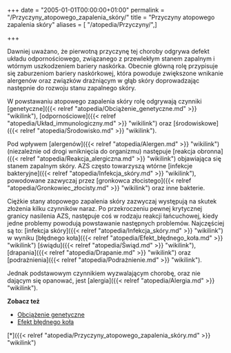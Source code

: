 +++
date = "2005-01-01T00:00:00+01:00"
permalink = "/Przyczyny_atopowego_zapalenia_skóry/"
title = "Przyczyny atopowego zapalenia skóry"
aliases = [ "/atopedia/Przyczyny/",]

+++

Dawniej uważano, że pierwotną przyczynę tej choroby odgrywa defekt układu
odpornościowego, związanego z przewlekłym stanem zapalnym i wtórnym uszkodzeniem
bariery naskórka. Obecnie główną rolę przypisuje się zaburzeniom bariery
naskórkowej, która powoduje zwiększone wnikanie alergenów oraz związków
drażniącym w głąb skóry doprowadzając następnie do rozwoju stanu zapalnego
skóry.

W powstawaniu atopowego zapalenia skóry rolę odgrywają czynniki
[genetyczne]({{< relref "atopedia/Obciążenie_genetyczne.md" >}} "wikilink"),
[odpornościowe]({{< relref "atopedia/Układ_immunologiczny.md" >}} "wikilink") oraz
[środowiskowe]({{< relref "atopedia/Środowisko.md" >}} "wikilink").

Pod wpływem [alergenów]({{< relref "atopedia/Alergen.md" >}} "wikilink") (niezależnie od drogi wniknięcia do organizmu) następuje [reakcja obronna]({{< relref "atopedia/Reakcja_alergiczna.md" >}} "wikilink") objawiająca się stanem zapalnym skóry. AZS często towarzyszą wtórne [infekcje bakteryjne]({{< relref "atopedia/Infekcja_skóry.md" >}} "wikilink"), powodowane zazwyczaj przez [gronkowca złocistego]({{< relref "atopedia/Gronkowiec_złocisty.md" >}} "wikilink") oraz inne bakterie.

Ciężkie stany atopowego zapalenia skóry zazwyczaj występują na skutek złożenia kilku czynników naraz. Po przekroczeniu pewnej krytycznej granicy nasilenia AZS, następuje coś w rodzaju reakcji łańcuchowej, kiedy jedne problemy powodują powstawanie następnych problemów. Najczęściej są to: [infekcja skóry]({{< relref "atopedia/Infekcja_skóry.md" >}} "wikilink") w wyniku [błędnego koła]({{< relref "atopedia/Efekt_błędnego_koła.md" >}} "wikilink") [świądu]({{< relref "atopedia/Świąd.md" >}} "wikilink"), [drapania]({{< relref "atopedia/Drapanie.md" >}} "wikilink") oraz [podrażnienia]({{< relref "atopedia/Podrażnienie.md" >}} "wikilink").

Jednak podstawowym czynnikiem wyzwalającym chorobę, oraz nie dającym się opanować, jest [alergia]({{< relref "atopedia/Alergia.md" >}} "wikilink").

**Zobacz też**

-   [Obciążenie genetyczne](/atopedia/Obciążenie_genetyczne "wikilink")
-   [Efekt błędnego koła](/atopedia/Efekt_błędnego_koła "wikilink")

[\*]({{< relref "atopedia/Przyczyny_atopowego_zapalenia_skóry.md" >}} "wikilink")
